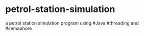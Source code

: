 # petrol-station-simulation
a petrol station simulation program using #Java #threading and #semaphore
